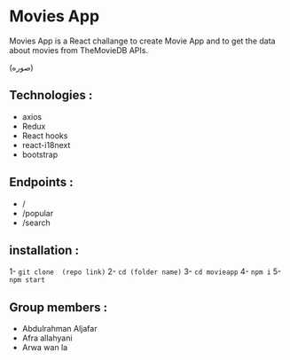# Movies App
Movies App is a React challange to create Movie App and to get the data about movies from TheMovieDB APIs.

(صوره)

## Technologies :
- axios
- Redux
- React hooks
- react-i18next
- bootstrap

## Endpoints :
- /
- /popular
- /search

## installation :
1- ` git clone  (repo link) `
2- ` cd (folder name) `
3- ` cd movieapp `
4- ` npm i `
5- ` npm start `

## Group members :
- Abdulrahman Aljafar
- Afra allahyani
- Arwa wan la